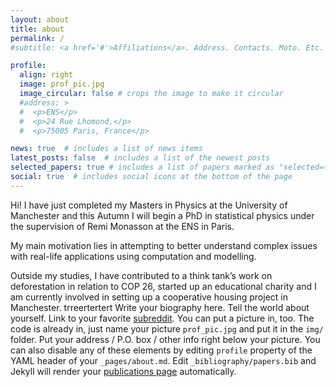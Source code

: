 ```yaml
---
layout: about
title: about
permalink: /
#subtitle: <a href='#'>Affiliations</a>. Address. Contacts. Moto. Etc.

profile:
  align: right
  image: prof_pic.jpg
  image_circular: false # crops the image to make it circular
  #address: >
  #  <p>ENS</p>
  #  <p>24 Rue Lhomond,</p>
  #  <p>75005 Paris, France</p>

news: true  # includes a list of news items
latest_posts: false  # includes a list of the newest posts
selected_papers: true # includes a list of papers marked as "selected={true}"
social: true  # includes social icons at the bottom of the page
---
```

Hi! I have just completed my Masters in Physics at the University of Manchester and this Autumn I will begin a PhD in statistical physics under the supervision of Remi Monasson at the ENS in Paris.

My main motivation lies in attempting to better understand complex issues with real-life applications using computation and modelling. 

Outside my studies, I have contributed to a think tank’s work on deforestation in relation to COP 26, started up an educational charity and I am currently involved in setting up a cooperative housing project in Manchester.
trreertertert
Write your biography here. Tell the world about yourself. Link to your favorite [subreddit](http://reddit.com). You can put a picture in, too. The code is already in, just name your picture `prof_pic.jpg` and put it in the `img/` folder.
Put your address / P.O. box / other info right below your picture. You can also disable any of these elements by editing `profile` property of the YAML header of your `_pages/about.md`. Edit `_bibliography/papers.bib` and Jekyll will render your [publications page](/al-folio/publications/) automatically.